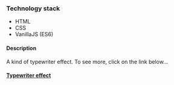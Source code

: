 ### Technology stack
 - HTML
 - CSS
 - VanillaJS (ES6)
 
#### Description
A kind of typewriter effect. To see more, click on the link below...
#### [Typewriter effect](https://adriantech.github.io/typewriter-effect/)
